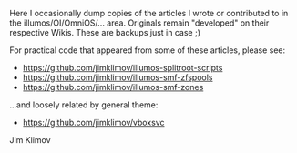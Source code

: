 Here I occasionally dump copies of the articles I wrote or contributed to
in the illumos/OI/OmniOS/... area. Originals remain "developed" on their
respective Wikis. These are backups just in case ;)

For practical code that appeared from some of these articles, please see:

* https://github.com/jimklimov/illumos-splitroot-scripts
* https://github.com/jimklimov/illumos-smf-zfspools
* https://github.com/jimklimov/illumos-smf-zones

...and loosely related by general theme:

* https://github.com/jimklimov/vboxsvc

Jim Klimov

